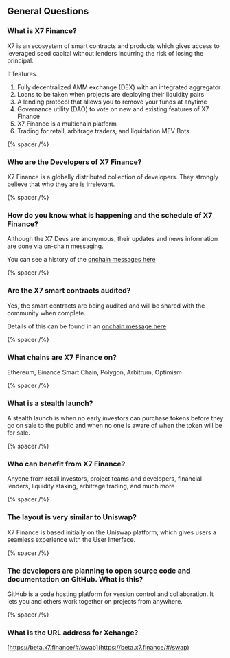## General Questions

### What is X7 Finance?

X7 is an ecosystem of smart contracts and products which gives access to leveraged seed capital without lenders incurring the risk of losing the principal.

It features.

1. Fully decentralized AMM exchange (DEX) with an integrated aggregator
2. Loans to be taken when projects are deploying their liquidity pairs
3. A lending protocol that allows you to remove your funds at anytime
4. Governance utility (DAO) to vote on new and existing features of X7 Finance
5. X7 Finance is a multichain platform
6. Trading for retail, arbitrage traders, and liquidation MEV Bots

{% spacer /%}

### Who are the Developers of X7 Finance?

X7 Finance is a globally distributed collection of developers. They strongly believe that who they are is irrelevant.

{% spacer /%}

### How do you know what is happening and the schedule of X7 Finance?

Although the X7 Devs are anonymous, their updates and news information are done via on-chain messaging.

You can see a history of the [onchain messages here](/docs/onchains/)

{% spacer /%}

### Are the X7 smart contracts audited?

Yes, the smart contracts are being audited and will be shared with the community when complete.

Details of this can be found in an [onchain message here](/docs/onchains/955-oct-31-2022-064923-am-+utc/#xchange-details)

{% spacer /%}

### What chains are X7 Finance on?

Ethereum, Binance Smart Chain, Polygon, Arbitrum, Optimism

{% spacer /%}

### What is a stealth launch?

A stealth launch is when no early investors can purchase tokens before they go on sale to the public and when no one is aware of when the token will be for sale.

{% spacer /%}

### Who can benefit from X7 Finance?

Anyone from retail investors, project teams and developers, financial lenders, liquidity staking, arbitrage trading, and much more

{% spacer /%}

### The layout is very similar to Uniswap?

X7 Finance is based initially on the Uniswap platform, which gives users a seamless experience with the User Interface.

{% spacer /%}

### The developers are planning to open source code and documentation on GitHub. What is this?

GitHub is a code hosting platform for version control and collaboration. It lets you and others work together on projects from anywhere.

{% spacer /%}

### What is the URL address for Xchange?

[https://beta.x7.finance/#/swap](https://beta.x7.finance/#/swap)
